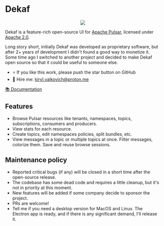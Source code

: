 # Dekaf

<p align="center">
  <img src="./dekaf.png" />
</p>

Dekaf is a feature-rich open-source UI for [Apache Pulsar](https://pulsar.apache.org/), licensed under [Apache 2.0](./LICENSE.md).

Long story short, initially Dekaf was developed as proprietary software, but after 2+ years of development I didn't found a good way to monetize it.
Some time ago I switched to another project and decided to make Dekaf open source so that it could be useful to someone else.

- ⭐ If you like this work, please push the star button on GitHub
- 🤝 Hire me: [kiryl.valkovich@proton.me](mailto:kiryl.valkovich@proton.me)

[📚 Documentation](./docs/README.md)

## Features

- Browse Pulsar resources like tenants, namespaces, topics, subscriptions, consumers and producers.
- View stats for each resource.
- Create topics, edit namespaces policies, split bundles, etc.
- View messages in a topic or multiple topics at once. Filter messages, colorize them. Save and reuse browse sessions.

## Maintenance policy

- Reported critical bugs (if any) will be closed in a short time after the open-source release.
- The codebase has some dead code and requires a little cleanup, but it's not in priority at this moment.
- New features will be added if some company decide to sponsor the project.
- PRs are welcome!
- Tell me if you need a desktop version for MacOS and Linux. The Electron app is ready, and if there is any significant demand, I'll release it.
